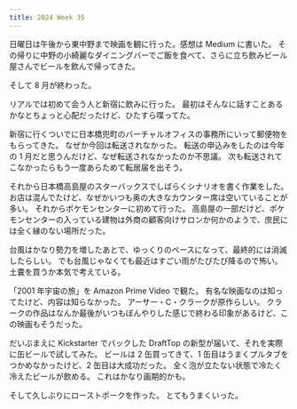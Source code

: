 ```yaml
---
title: 2024 Week 35
---
```


日曜日は午後から東中野まで映画を観に行った。感想は Medium に書いた。
その帰りに中野の小綺麗なダイニングバーでご飯を食べて、さらに立ち飲みビール屋さんでビールを飲んで帰ってきた。

そして 8 月が終わった。

リアルでは初めて会う人と新宿に飲みに行った。
最初はそんなに話すことあるかなとちょっと心配だったけど、ひたすら喋ってた。

新宿に行くついでに日本橋兜町のバーチャルオフィスの事務所にいって郵便物をもらってきた。
なぜか今回は転送されなかった。
転送の申込みをしたのは今年の 1 月だと思うんだけど、なぜ転送されなかったのか不思議。
次も転送されてこなかったらもう一度あらためて転居届を出そう。

それから日本橋高島屋のスターバックスでしばらくシナリオを書く作業をした。
お店は混んでたけど、なぜかいつも奥の大きなカウンター席は空いていることが多い。
それからポケモンセンターに初めて行った。
高島屋の一部だけど、ポケモンセンターの入っている建物は外商の顧客向けサロンか何かのようで、庶民には全く縁のない場所だった。

台風はかなり勢力を増したあとで、ゆっくりのペースになって、最終的には消滅したらしい。
でも台風じゃなくても最近はすごい雨がたびたび降るので怖い。
土嚢を買うか本気で考えている。

「2001 年宇宙の旅」を Amazon Prime Video で観た。
有名な映画なのは知ってたけど、内容は知らなかった。
アーサー・C・クラークが原作らしい。
クラークの作品はなんか最後がいつもぼんやりした感じで終わる印象があるけど、この映画もそうだった。

だいぶまえに Kickstarter でバックした DraftTop の新型が届いて、それを実際に缶ビールで試してみた。
ビールは 2 缶買ってきて、1 缶目はうまくプルタブをつかめなかったけど、2 缶目は大成功だった。
全く泡が立たない状態で冷たく冷えたビールが飲める。
これはかなり画期的かも。

そして久しぶりにローストポークを作った。
とてもうまくいった。
